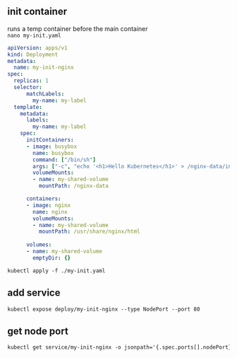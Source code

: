 ## init container
runs a temp container before the main container    
`nano my-init.yaml`
```yaml
apiVersion: apps/v1
kind: Deployment
metadata:
  name: my-init-nginx
spec:
  replicas: 1
  selector:
      matchLabels:
        my-name: my-label
  template:
    metadata:
      labels:
        my-name: my-label
    spec:
      initContainers:
      - image: busybox
        name: busybox
        command: ["/bin/sh"]
        args: ["-c", "echo '<h1>Hello Kubernetes</h1>' > /nginx-data/index.html"]
        volumeMounts:
        - name: my-shared-volume
          mountPath: /nginx-data

      containers:
      - image: nginx
        name: nginx
        volumeMounts:
        - name: my-shared-volume
          mountPath: /usr/share/nginx/html
      
      volumes:
      - name: my-shared-volume
        emptyDir: {}
```


```txt
kubectl apply -f ./my-init.yaml
```


## add service
```txt
kubectl expose deploy/my-init-nginx --type NodePort --port 80
```


## get node port
```txt
kubectl get service/my-init-nginx -o jsonpath='{.spec.ports[].nodePort}' && echo
```

